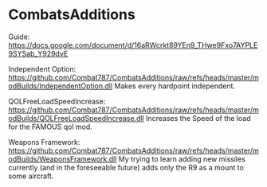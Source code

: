 # CombatsAdditions
Guide:
https://docs.google.com/document/d/16aRWcrkt89YEn9_THwe9Fxo7AYPLE9SYSab_Y929dvE

Independent Option: https://github.com/Combat787/CombatsAdditions/raw/refs/heads/master/modBuilds/IndependentOption.dll
Makes every hardpoint independent.

QOLFreeLoadSpeedIncrease: https://github.com/Combat787/CombatsAdditions/raw/refs/heads/master/modBuilds/QOLFreeLoadSpeedIncrease.dll
Increases the Speed of the load for the FAMOUS qol mod.

Weapons Framework: https://github.com/Combat787/CombatsAdditions/raw/refs/heads/master/modBuilds/WeaponsFramework.dll
My trying to learn adding new missiles currently (and in the foreseeable future) adds only the R9 as a mount to some aircraft.
